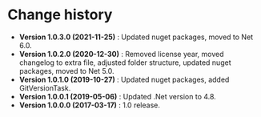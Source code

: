 # Change history

* **Version 1.0.3.0 (2021-11-25)** : Updated nuget packages, moved to Net 6.0.
* **Version 1.0.2.0 (2020-12-30)** : Removed license year, moved changelog to extra file, adjusted folder structure, updated nuget packages, moved to Net 5.0.
* **Version 1.0.1.0 (2019-10-27)** : Updated nuget packages, added GitVersionTask.
* **Version 1.0.0.1 (2019-05-06)** : Updated .Net version to 4.8.
* **Version 1.0.0.0 (2017-03-17)** : 1.0 release.